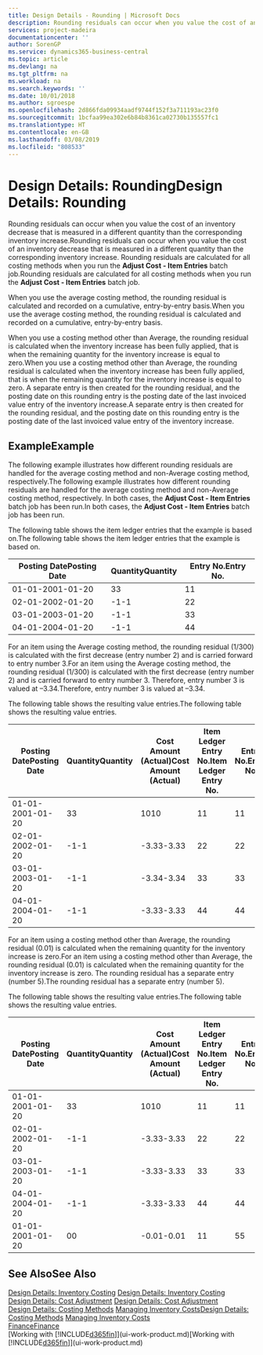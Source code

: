```yaml
---
title: Design Details - Rounding | Microsoft Docs
description: Rounding residuals can occur when you value the cost of an inventory decrease that is measured in a different quantity than the corresponding inventory increase. Rounding residuals are calculated for all costing methods when you run the **Adjust Cost - Item Entries** batch job.
services: project-madeira
documentationcenter: ''
author: SorenGP
ms.service: dynamics365-business-central
ms.topic: article
ms.devlang: na
ms.tgt_pltfrm: na
ms.workload: na
ms.search.keywords: ''
ms.date: 10/01/2018
ms.author: sgroespe
ms.openlocfilehash: 2d866fda09934aadf9744f152f3a711193ac23f0
ms.sourcegitcommit: 1bcfaa99ea302e6b84b8361ca02730b135557fc1
ms.translationtype: HT
ms.contentlocale: en-GB
ms.lasthandoff: 03/08/2019
ms.locfileid: "808533"
---
```

# <a name="design-details-rounding"></a><span data-ttu-id="3bd05-104">Design Details: Rounding</span><span class="sxs-lookup"><span data-stu-id="3bd05-104">Design Details: Rounding</span></span>
<span data-ttu-id="3bd05-105">Rounding residuals can occur when you value the cost of an inventory decrease that is measured in a different quantity than the corresponding inventory increase.</span><span class="sxs-lookup"><span data-stu-id="3bd05-105">Rounding residuals can occur when you value the cost of an inventory decrease that is measured in a different quantity than the corresponding inventory increase.</span></span> <span data-ttu-id="3bd05-106">Rounding residuals are calculated for all costing methods when you run the **Adjust Cost - Item Entries** batch job.</span><span class="sxs-lookup"><span data-stu-id="3bd05-106">Rounding residuals are calculated for all costing methods when you run the **Adjust Cost - Item Entries** batch job.</span></span>  

 <span data-ttu-id="3bd05-107">When you use the average costing method, the rounding residual is calculated and recorded on a cumulative, entry-by-entry basis.</span><span class="sxs-lookup"><span data-stu-id="3bd05-107">When you use the average costing method, the rounding residual is calculated and recorded on a cumulative, entry-by-entry basis.</span></span>  

 <span data-ttu-id="3bd05-108">When you use a costing method other than Average, the rounding residual is calculated when the inventory increase has been fully applied, that is when the remaining quantity for the inventory increase is equal to zero.</span><span class="sxs-lookup"><span data-stu-id="3bd05-108">When you use a costing method other than Average, the rounding residual is calculated when the inventory increase has been fully applied, that is when the remaining quantity for the inventory increase is equal to zero.</span></span> <span data-ttu-id="3bd05-109">A separate entry is then created for the rounding residual, and the posting date on this rounding entry is the posting date of the last invoiced value entry of the inventory increase.</span><span class="sxs-lookup"><span data-stu-id="3bd05-109">A separate entry is then created for the rounding residual, and the posting date on this rounding entry is the posting date of the last invoiced value entry of the inventory increase.</span></span>  

## <a name="example"></a><span data-ttu-id="3bd05-110">Example</span><span class="sxs-lookup"><span data-stu-id="3bd05-110">Example</span></span>  
 <span data-ttu-id="3bd05-111">The following example illustrates how different rounding residuals are handled for the average costing method and non-Average costing method, respectively.</span><span class="sxs-lookup"><span data-stu-id="3bd05-111">The following example illustrates how different rounding residuals are handled for the average costing method and non-Average costing method, respectively.</span></span> <span data-ttu-id="3bd05-112">In both cases, the **Adjust Cost - Item Entries** batch job has been run.</span><span class="sxs-lookup"><span data-stu-id="3bd05-112">In both cases, the **Adjust Cost - Item Entries** batch job has been run.</span></span>  

 <span data-ttu-id="3bd05-113">The following table shows the item ledger entries that the example is based on.</span><span class="sxs-lookup"><span data-stu-id="3bd05-113">The following table shows the item ledger entries that the example is based on.</span></span>  

|<span data-ttu-id="3bd05-114">Posting Date</span><span class="sxs-lookup"><span data-stu-id="3bd05-114">Posting Date</span></span>|<span data-ttu-id="3bd05-115">Quantity</span><span class="sxs-lookup"><span data-stu-id="3bd05-115">Quantity</span></span>|<span data-ttu-id="3bd05-116">Entry No.</span><span class="sxs-lookup"><span data-stu-id="3bd05-116">Entry No.</span></span>|  
|------------------|--------------|---------------|  
|<span data-ttu-id="3bd05-117">01-01-20</span><span class="sxs-lookup"><span data-stu-id="3bd05-117">01-01-20</span></span>|<span data-ttu-id="3bd05-118">3</span><span class="sxs-lookup"><span data-stu-id="3bd05-118">3</span></span>|<span data-ttu-id="3bd05-119">1</span><span class="sxs-lookup"><span data-stu-id="3bd05-119">1</span></span>|  
|<span data-ttu-id="3bd05-120">02-01-20</span><span class="sxs-lookup"><span data-stu-id="3bd05-120">02-01-20</span></span>|<span data-ttu-id="3bd05-121">-1</span><span class="sxs-lookup"><span data-stu-id="3bd05-121">-1</span></span>|<span data-ttu-id="3bd05-122">2</span><span class="sxs-lookup"><span data-stu-id="3bd05-122">2</span></span>|  
|<span data-ttu-id="3bd05-123">03-01-20</span><span class="sxs-lookup"><span data-stu-id="3bd05-123">03-01-20</span></span>|<span data-ttu-id="3bd05-124">-1</span><span class="sxs-lookup"><span data-stu-id="3bd05-124">-1</span></span>|<span data-ttu-id="3bd05-125">3</span><span class="sxs-lookup"><span data-stu-id="3bd05-125">3</span></span>|  
|<span data-ttu-id="3bd05-126">04-01-20</span><span class="sxs-lookup"><span data-stu-id="3bd05-126">04-01-20</span></span>|<span data-ttu-id="3bd05-127">-1</span><span class="sxs-lookup"><span data-stu-id="3bd05-127">-1</span></span>|<span data-ttu-id="3bd05-128">4</span><span class="sxs-lookup"><span data-stu-id="3bd05-128">4</span></span>|  

 <span data-ttu-id="3bd05-129">For an item using the Average costing method, the rounding residual (1/300) is calculated with the first decrease (entry number 2) and is carried forward to entry number 3.</span><span class="sxs-lookup"><span data-stu-id="3bd05-129">For an item using the Average costing method, the rounding residual (1/300) is calculated with the first decrease (entry number 2) and is carried forward to entry number 3.</span></span> <span data-ttu-id="3bd05-130">Therefore, entry number 3 is valued at –3.34.</span><span class="sxs-lookup"><span data-stu-id="3bd05-130">Therefore, entry number 3 is valued at –3.34.</span></span>  

 <span data-ttu-id="3bd05-131">The following table shows the resulting value entries.</span><span class="sxs-lookup"><span data-stu-id="3bd05-131">The following table shows the resulting value entries.</span></span>  

|<span data-ttu-id="3bd05-132">Posting Date</span><span class="sxs-lookup"><span data-stu-id="3bd05-132">Posting Date</span></span>|<span data-ttu-id="3bd05-133">Quantity</span><span class="sxs-lookup"><span data-stu-id="3bd05-133">Quantity</span></span>|<span data-ttu-id="3bd05-134">Cost Amount (Actual)</span><span class="sxs-lookup"><span data-stu-id="3bd05-134">Cost Amount (Actual)</span></span>|<span data-ttu-id="3bd05-135">Item Ledger Entry No.</span><span class="sxs-lookup"><span data-stu-id="3bd05-135">Item Ledger Entry No.</span></span>|<span data-ttu-id="3bd05-136">Entry No.</span><span class="sxs-lookup"><span data-stu-id="3bd05-136">Entry No.</span></span>|  
|------------------|--------------|----------------------------|---------------------------|---------------|  
|<span data-ttu-id="3bd05-137">01-01-20</span><span class="sxs-lookup"><span data-stu-id="3bd05-137">01-01-20</span></span>|<span data-ttu-id="3bd05-138">3</span><span class="sxs-lookup"><span data-stu-id="3bd05-138">3</span></span>|<span data-ttu-id="3bd05-139">10</span><span class="sxs-lookup"><span data-stu-id="3bd05-139">10</span></span>|<span data-ttu-id="3bd05-140">1</span><span class="sxs-lookup"><span data-stu-id="3bd05-140">1</span></span>|<span data-ttu-id="3bd05-141">1</span><span class="sxs-lookup"><span data-stu-id="3bd05-141">1</span></span>|  
|<span data-ttu-id="3bd05-142">02-01-20</span><span class="sxs-lookup"><span data-stu-id="3bd05-142">02-01-20</span></span>|<span data-ttu-id="3bd05-143">-1</span><span class="sxs-lookup"><span data-stu-id="3bd05-143">-1</span></span>|<span data-ttu-id="3bd05-144">-3.33</span><span class="sxs-lookup"><span data-stu-id="3bd05-144">-3.33</span></span>|<span data-ttu-id="3bd05-145">2</span><span class="sxs-lookup"><span data-stu-id="3bd05-145">2</span></span>|<span data-ttu-id="3bd05-146">2</span><span class="sxs-lookup"><span data-stu-id="3bd05-146">2</span></span>|  
|<span data-ttu-id="3bd05-147">03-01-20</span><span class="sxs-lookup"><span data-stu-id="3bd05-147">03-01-20</span></span>|<span data-ttu-id="3bd05-148">-1</span><span class="sxs-lookup"><span data-stu-id="3bd05-148">-1</span></span>|<span data-ttu-id="3bd05-149">-3.34</span><span class="sxs-lookup"><span data-stu-id="3bd05-149">-3.34</span></span>|<span data-ttu-id="3bd05-150">3</span><span class="sxs-lookup"><span data-stu-id="3bd05-150">3</span></span>|<span data-ttu-id="3bd05-151">3</span><span class="sxs-lookup"><span data-stu-id="3bd05-151">3</span></span>|  
|<span data-ttu-id="3bd05-152">04-01-20</span><span class="sxs-lookup"><span data-stu-id="3bd05-152">04-01-20</span></span>|<span data-ttu-id="3bd05-153">-1</span><span class="sxs-lookup"><span data-stu-id="3bd05-153">-1</span></span>|<span data-ttu-id="3bd05-154">-3.33</span><span class="sxs-lookup"><span data-stu-id="3bd05-154">-3.33</span></span>|<span data-ttu-id="3bd05-155">4</span><span class="sxs-lookup"><span data-stu-id="3bd05-155">4</span></span>|<span data-ttu-id="3bd05-156">4</span><span class="sxs-lookup"><span data-stu-id="3bd05-156">4</span></span>|  

 <span data-ttu-id="3bd05-157">For an item using a costing method other than Average, the rounding residual (0.01) is calculated when the remaining quantity for the inventory increase is zero.</span><span class="sxs-lookup"><span data-stu-id="3bd05-157">For an item using a costing method other than Average, the rounding residual (0.01) is calculated when the remaining quantity for the inventory increase is zero.</span></span> <span data-ttu-id="3bd05-158">The rounding residual has a separate entry (number 5).</span><span class="sxs-lookup"><span data-stu-id="3bd05-158">The rounding residual has a separate entry (number 5).</span></span>  

 <span data-ttu-id="3bd05-159">The following table shows the resulting value entries.</span><span class="sxs-lookup"><span data-stu-id="3bd05-159">The following table shows the resulting value entries.</span></span>  

|<span data-ttu-id="3bd05-160">Posting Date</span><span class="sxs-lookup"><span data-stu-id="3bd05-160">Posting Date</span></span>|<span data-ttu-id="3bd05-161">Quantity</span><span class="sxs-lookup"><span data-stu-id="3bd05-161">Quantity</span></span>|<span data-ttu-id="3bd05-162">Cost Amount (Actual)</span><span class="sxs-lookup"><span data-stu-id="3bd05-162">Cost Amount (Actual)</span></span>|<span data-ttu-id="3bd05-163">Item Ledger Entry No.</span><span class="sxs-lookup"><span data-stu-id="3bd05-163">Item Ledger Entry No.</span></span>|<span data-ttu-id="3bd05-164">Entry No.</span><span class="sxs-lookup"><span data-stu-id="3bd05-164">Entry No.</span></span>|  
|------------------|--------------|----------------------------|---------------------------|---------------|  
|<span data-ttu-id="3bd05-165">01-01-20</span><span class="sxs-lookup"><span data-stu-id="3bd05-165">01-01-20</span></span>|<span data-ttu-id="3bd05-166">3</span><span class="sxs-lookup"><span data-stu-id="3bd05-166">3</span></span>|<span data-ttu-id="3bd05-167">10</span><span class="sxs-lookup"><span data-stu-id="3bd05-167">10</span></span>|<span data-ttu-id="3bd05-168">1</span><span class="sxs-lookup"><span data-stu-id="3bd05-168">1</span></span>|<span data-ttu-id="3bd05-169">1</span><span class="sxs-lookup"><span data-stu-id="3bd05-169">1</span></span>|  
|<span data-ttu-id="3bd05-170">02-01-20</span><span class="sxs-lookup"><span data-stu-id="3bd05-170">02-01-20</span></span>|<span data-ttu-id="3bd05-171">-1</span><span class="sxs-lookup"><span data-stu-id="3bd05-171">-1</span></span>|<span data-ttu-id="3bd05-172">-3.33</span><span class="sxs-lookup"><span data-stu-id="3bd05-172">-3.33</span></span>|<span data-ttu-id="3bd05-173">2</span><span class="sxs-lookup"><span data-stu-id="3bd05-173">2</span></span>|<span data-ttu-id="3bd05-174">2</span><span class="sxs-lookup"><span data-stu-id="3bd05-174">2</span></span>|  
|<span data-ttu-id="3bd05-175">03-01-20</span><span class="sxs-lookup"><span data-stu-id="3bd05-175">03-01-20</span></span>|<span data-ttu-id="3bd05-176">-1</span><span class="sxs-lookup"><span data-stu-id="3bd05-176">-1</span></span>|<span data-ttu-id="3bd05-177">-3.33</span><span class="sxs-lookup"><span data-stu-id="3bd05-177">-3.33</span></span>|<span data-ttu-id="3bd05-178">3</span><span class="sxs-lookup"><span data-stu-id="3bd05-178">3</span></span>|<span data-ttu-id="3bd05-179">3</span><span class="sxs-lookup"><span data-stu-id="3bd05-179">3</span></span>|  
|<span data-ttu-id="3bd05-180">04-01-20</span><span class="sxs-lookup"><span data-stu-id="3bd05-180">04-01-20</span></span>|<span data-ttu-id="3bd05-181">-1</span><span class="sxs-lookup"><span data-stu-id="3bd05-181">-1</span></span>|<span data-ttu-id="3bd05-182">-3.33</span><span class="sxs-lookup"><span data-stu-id="3bd05-182">-3.33</span></span>|<span data-ttu-id="3bd05-183">4</span><span class="sxs-lookup"><span data-stu-id="3bd05-183">4</span></span>|<span data-ttu-id="3bd05-184">4</span><span class="sxs-lookup"><span data-stu-id="3bd05-184">4</span></span>|  
|<span data-ttu-id="3bd05-185">01-01-20</span><span class="sxs-lookup"><span data-stu-id="3bd05-185">01-01-20</span></span>|<span data-ttu-id="3bd05-186">0</span><span class="sxs-lookup"><span data-stu-id="3bd05-186">0</span></span>|<span data-ttu-id="3bd05-187">-0.01</span><span class="sxs-lookup"><span data-stu-id="3bd05-187">-0.01</span></span>|<span data-ttu-id="3bd05-188">1</span><span class="sxs-lookup"><span data-stu-id="3bd05-188">1</span></span>|<span data-ttu-id="3bd05-189">5</span><span class="sxs-lookup"><span data-stu-id="3bd05-189">5</span></span>|  

## <a name="see-also"></a><span data-ttu-id="3bd05-190">See Also</span><span class="sxs-lookup"><span data-stu-id="3bd05-190">See Also</span></span>  
 <span data-ttu-id="3bd05-191">[Design Details: Inventory Costing](design-details-inventory-costing.md) </span><span class="sxs-lookup"><span data-stu-id="3bd05-191">[Design Details: Inventory Costing](design-details-inventory-costing.md) </span></span>  
 <span data-ttu-id="3bd05-192">[Design Details: Cost Adjustment](design-details-cost-adjustment.md) </span><span class="sxs-lookup"><span data-stu-id="3bd05-192">[Design Details: Cost Adjustment](design-details-cost-adjustment.md) </span></span>  
 <span data-ttu-id="3bd05-193">[Design Details: Costing Methods](design-details-costing-methods.md) [Managing Inventory Costs](finance-manage-inventory-costs.md)</span><span class="sxs-lookup"><span data-stu-id="3bd05-193">[Design Details: Costing Methods](design-details-costing-methods.md) [Managing Inventory Costs](finance-manage-inventory-costs.md)</span></span>  
 [<span data-ttu-id="3bd05-194">Finance</span><span class="sxs-lookup"><span data-stu-id="3bd05-194">Finance</span></span>](finance.md)  
 <span data-ttu-id="3bd05-195">[Working with [!INCLUDE[d365fin](includes/d365fin_md.md)]](ui-work-product.md)</span><span class="sxs-lookup"><span data-stu-id="3bd05-195">[Working with [!INCLUDE[d365fin](includes/d365fin_md.md)]](ui-work-product.md)</span></span>
